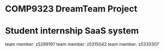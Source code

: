 # COMP9323 DreamTeam Project
# Student internship SaaS system 
team member: z5289197
team member: z5315042
team member: z5330307
